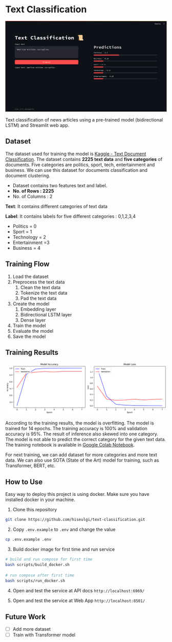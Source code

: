 # Text Classification

![Web App Interface](asset/01_web_app_interface.png)

Text classification of news articles using a pre-trained model (bidirectional LSTM) and Streamlit web app.

## Dataset

The dataset used for training the model is [Kaggle - Text Document Classification](https://www.kaggle.com/datasets/sunilthite/text-document-classification-dataset). The dataset  contains **2225 text data** and **five categories** of documents. Five categories are politics, sport, tech, entertainment and business. We can use this dataset for documents classification and document clustering.

* Dataset contains two features text and label.
* **No. of Rows : 2225**
* No. of Columns : 2

**Text**: It contains different categories of text data

**Label**: It contains labels for five different categories : 0,1,2,3,4

* Politics = 0
* Sport = 1
* Technology = 2
* Entertainment =3
* Business = 4

## Training Flow

1. Load the dataset
2. Preprocess the text data
   1. Clean the text data
   2. Tokenize the text data
   3. Pad the text data
3. Create the model
   1. Embedding layer
   2. Bidirectional LSTM layer
   3. Dense layer
4. Train the model
5. Evaluate the model
6. Save the model

## Training Results

![Training Results](asset/02_training_results.png)

According to the training results, the model is overfitting. The model is trained for 14 epochs. The training accuracy is 100% and validation accuracy is 95%. The result of inference also skewed into one category. The model is not able to predict the correct category for the given text data. The training notebook is available in [Google Colab Notebook](https://colab.research.google.com/drive/17-G7iVgiR96QCNgri5Y6Uw3vSjW07HzA?usp=sharing).

For next training, we can add dataset for more categories and more text data. We can also use SOTA (State of the Art) model for training, such as Transformer, BERT, etc.

## How to Use

Easy way to deploy this project is using docker. Make sure you have installed docker in your machine.

1. Clone this repository
``` bash
git clone https://github.com/hiseulgi/text-classification.git
```
2. Copy `.env.example` to `.env` and change the value
``` bash
cp .env.example .env
```
3. Build docker image for first time and run service
``` bash
# build and run compose for first time
bash scripts/build_docker.sh

# run compose after first time
bash scripts/run_docker.sh
```
4. Open and test the service at API docs `http://localhost:6969/`

5. Open and test the service at Web App `http://localhost:8501/`

## Future Work

- [ ] Add more dataset
- [ ] Train with Transformer model